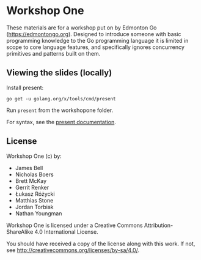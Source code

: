 # Workshop One

These materials are for a workshop put on by Edmonton Go (https://edmontongo.org).
Designed to introduce someone with basic programming knowledge to the Go
programming language it is limited in scope to core language features, and
specifically ignores concurrency primitives and patterns built on them.

## Viewing the slides (locally)

Install present:

```
go get -u golang.org/x/tools/cmd/present
```

Run `present` from the workshopone folder.

For syntax, see the [present documentation](https://godoc.org/golang.org/x/tools/present).

## License

Workshop One (c) by:
- James Bell
- Nicholas Boers
- Brett McKay
- Gerrit Renker
- Łukasz Różycki
- Matthias Stone
- Jordan Torbiak
- Nathan Youngman

Workshop One is licensed under a
Creative Commons Attribution-ShareAlike 4.0 International License.

You should have received a copy of the license along with this
work.  If not, see <http://creativecommons.org/licenses/by-sa/4.0/>.
